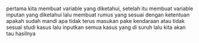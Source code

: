 pertama kita membuat variable yang diketahui, setelah itu membuat variable inputan yang diketahui
lalu membuat rumus yang sesuai dengan ketentuan apakah sudah mandi apa tidak 
terus masukan pake kendaraan atau tidak sesuai studi kasus
lalu inputkan semua kasus yang di suruh
lalu kita akan tau hasilnya